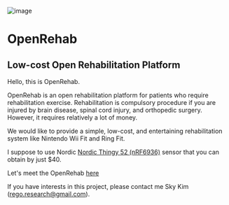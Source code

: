 ![image](https://user-images.githubusercontent.com/56623134/69489648-d0ed2900-0ebe-11ea-8c6a-5a1114358bed.png)

# OpenRehab #
## Low-cost Open Rehabilitation Platform ##

Hello, this is OpenRehab.

OpenRehab is an open rehabilitation platform for patients who require rehabilitation exercise.
Rehabilitation is compulsory procedure if you are injured by brain disease, spinal cord injury, and orthopedic surgery.
However, it requires relatively a lot of money.

We would like to provide a simple, low-cost, and entertaining rehabilitation system like Nintendo Wii Fit and Ring Fit.

I suppose to use Nordic [Nordic Thingy 52 (nRF6936)](https://www.mouser.com/ProductDetail/Nordic-Semiconductor/nRF6936?qs=5aG0NVq1C4wGdQJYSOVFOA==)
 sensor that you can obtain by just $40.

Let's meet the OpenRehab [here](https://regoresearch.github.io/openrehab.html)


If you have interests in this project, please contact me Sky Kim (rego.research@gmail.com).
